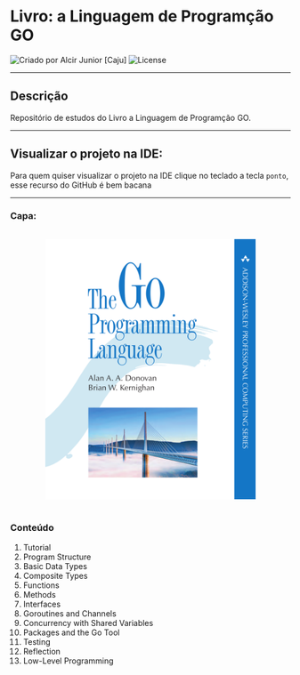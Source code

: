 # Livro: a Linguagem de Programção GO

<div>
    <img alt="Criado por Alcir Junior [Caju]" src="https://img.shields.io/badge/criado%20por-Alcir Junior [Caju]-%23f08700">
    <img alt="License" src="https://img.shields.io/badge/license-MIT-%23f08700">
</div>

---

## Descrição
Repositório de estudos do Livro a Linguagem de Programção GO.

---

## Visualizar o projeto na IDE:
Para quem quiser visualizar o projeto na IDE clique no teclado a tecla `ponto`, esse recurso do GitHub é bem bacana

---

### Capa:

<p align="center">
  <img alt="Tela 01" src="_images/capa.png" width="75%" style="margin: 15px 0" />
</p>

### Conteúdo

1. Tutorial
2. Program Structure
3. Basic Data Types
4. Composite Types
5. Functions
6. Methods
7. Interfaces
8. Goroutines and Channels
9. Concurrency with Shared Variables
10. Packages and the Go Tool
11. Testing
12. Reflection
13. Low-Level Programming
